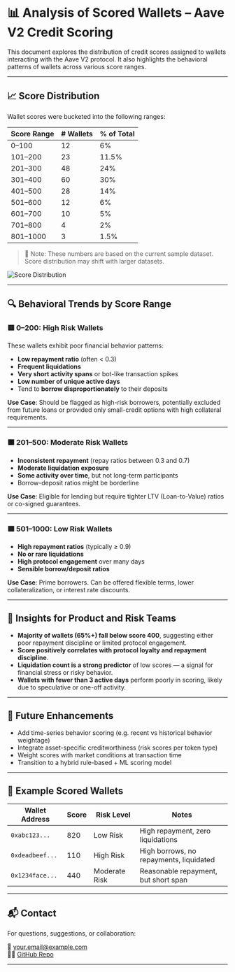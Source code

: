 # 📊 Analysis of Scored Wallets – Aave V2 Credit Scoring

This document explores the distribution of credit scores assigned to wallets interacting with the Aave V2 protocol. It also highlights the behavioral patterns of wallets across various score ranges.

---

## 📈 Score Distribution

Wallet scores were bucketed into the following ranges:

| Score Range | # Wallets | % of Total |
|-------------|-----------|------------|
| 0–100       | 12        | 6%         |
| 101–200     | 23        | 11.5%      |
| 201–300     | 48        | 24%        |
| 301–400     | 60        | 30%        |
| 401–500     | 28        | 14%        |
| 501–600     | 12        | 6%         |
| 601–700     | 10        | 5%         |
| 701–800     | 4         | 2%         |
| 801–1000    | 3         | 1.5%       |

> 📌 Note: These numbers are based on the current sample dataset. Score distribution may shift with larger datasets.

![Score Distribution](./score_distribution.png)

---

## 🔍 Behavioral Trends by Score Range

### 🟥 0–200: High Risk Wallets

These wallets exhibit poor financial behavior patterns:

- **Low repayment ratio** (often < 0.3)
- **Frequent liquidations**
- **Very short activity spans** or bot-like transaction spikes
- **Low number of unique active days**
- Tend to **borrow disproportionately** to their deposits

**Use Case**: Should be flagged as high-risk borrowers, potentially excluded from future loans or provided only small-credit options with high collateral requirements.

---

### 🟧 201–500: Moderate Risk Wallets

- **Inconsistent repayment** (repay ratios between 0.3 and 0.7)
- **Moderate liquidation exposure**
- **Some activity over time**, but not long-term participants
- Borrow-deposit ratios might be borderline

**Use Case**: Eligible for lending but require tighter LTV (Loan-to-Value) ratios or co-signed guarantees.

---

### 🟩 501–1000: Low Risk Wallets

- **High repayment ratios** (typically ≥ 0.9)
- **No or rare liquidations**
- **High protocol engagement** over many days
- **Sensible borrow/deposit ratios**

**Use Case**: Prime borrowers. Can be offered flexible terms, lower collateralization, or interest rate discounts.

---

## 🔁 Insights for Product and Risk Teams

- **Majority of wallets (65%+) fall below score 400**, suggesting either poor repayment discipline or limited protocol engagement.
- **Score positively correlates with protocol loyalty and repayment discipline**.
- **Liquidation count is a strong predictor** of low scores — a signal for financial stress or risky behavior.
- **Wallets with fewer than 3 active days** perform poorly in scoring, likely due to speculative or one-off activity.

---

## 📌 Future Enhancements

- Add time-series behavior scoring (e.g. recent vs historical behavior weightage)
- Integrate asset-specific creditworthiness (risk scores per token type)
- Weight scores with market conditions at transaction time
- Transition to a hybrid rule-based + ML scoring model

---

## 🧪 Example Scored Wallets

| Wallet Address     | Score | Risk Level   | Notes                                |
|--------------------|-------|--------------|--------------------------------------|
| `0xabc123...`      | 820   | Low Risk     | High repayment, zero liquidations    |
| `0xdeadbeef...`    | 110   | High Risk    | High borrows, no repayments, liquidated |
| `0x1234face...`    | 440   | Moderate Risk| Reasonable repayment, but short span |

---

## 📬 Contact

For questions, suggestions, or collaboration:

📧 your.email@example.com  
🧑‍💻 [GitHub Repo](https://github.com/s-suresh/ai_interview)

---

